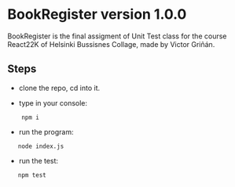 # BookRegister version 1.0.0

BookRegister is the final assigment of Unit Test class for the course React22K of Helsinki Bussisnes Collage, made by Victor Griñán.

## Steps

- clone the repo, cd into it.

- type in your console:

```shell
    npm i
```

- run the program:

```shell
   node index.js
```

- run the test:

```shell
   npm test
```
